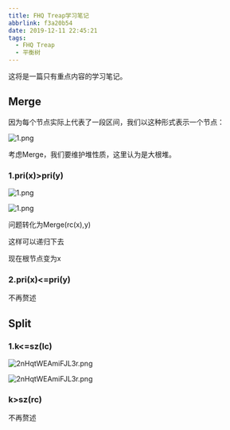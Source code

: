 ```yaml
---
title: FHQ Treap学习笔记
abbrlink: f3a20b54
date: 2019-12-11 22:45:21
tags:
  - FHQ Treap
  - 平衡树
---
```


这将是一篇只有重点内容的学习笔记。

## Merge

因为每个节点实际上代表了一段区间，我们以这种形式表示一个节点：

![1.png](https://i.loli.net/2019/12/11/2nHqtWEAmiFJL3r.png)

考虑Merge，我们要维护堆性质，这里认为是大根堆。

### 1.pri(x)>pri(y)

![1.png](https://i.loli.net/2019/12/11/kXVju7zl8pMqL9R.png)

![1.png](https://i.loli.net/2019/12/11/WclJmshbRKQS2GO.png)

问题转化为Merge(rc(x),y)

这样可以递归下去

现在根节点变为x

### 2.pri(x)<=pri(y)

不再赘述

## Split

### 1.k<=sz(lc)

![2nHqtWEAmiFJL3r.png](https://i.loli.net/2019/12/11/GgqSHzvl9BjNEop.png)

![2nHqtWEAmiFJL3r.png](https://i.loli.net/2019/12/11/9HDxBevaOwUs5F7.png)

### k>sz(rc)

不再赘述